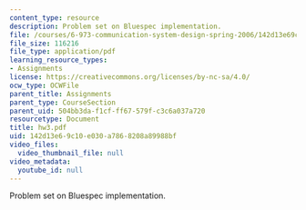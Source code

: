 ```yaml
---
content_type: resource
description: Problem set on Bluespec implementation.
file: /courses/6-973-communication-system-design-spring-2006/142d13e69c10e030a7868208a89988bf_hw3.pdf
file_size: 116216
file_type: application/pdf
learning_resource_types:
- Assignments
license: https://creativecommons.org/licenses/by-nc-sa/4.0/
ocw_type: OCWFile
parent_title: Assignments
parent_type: CourseSection
parent_uid: 504bb3da-f1cf-ff67-579f-c3c6a037a720
resourcetype: Document
title: hw3.pdf
uid: 142d13e6-9c10-e030-a786-8208a89988bf
video_files:
  video_thumbnail_file: null
video_metadata:
  youtube_id: null
---
```

Problem set on Bluespec implementation.